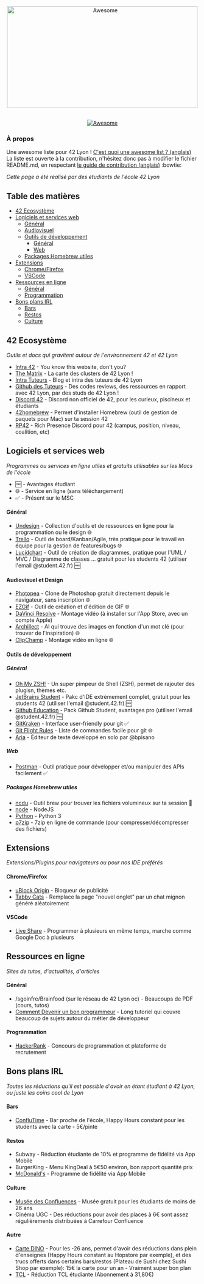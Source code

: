 <div align="center">
	<img width="500" height="266" src="media/tiny42Lawsm.png" alt="Awesome">
</div>
<br>
<p align="center">
	<a href="https://awesome.re">
		<img src="https://awesome.re/badge-flat2.svg" alt="Awesome">
	</a>
</p>

### À propos
Une awesome liste pour 42 Lyon ! <a href="https://github.com/sindresorhus/awesome/blob/master/awesome.md">C'est quoi une awesome list ? (anglais)</a><br>
La liste est ouverte à la contribution, n'hésitez donc pas à modifier le fichier README.md, en respectant <a href="https://github.com/sindresorhus/awesome/blob/master/contributing.md">le guide de contribution (anglais)</a> :bowtie:

*Cette page a été réalisé par des étudiants de l'école 42 Lyon*

## Table des matières
- [42 Ecosystème](#42ecosystème)
- [Logiciels et services web](#logiciels-et-services-web)
	- [Général](#général)
	- [Audiovisuel](#audiovisuel-et-design)
	- [Outils de développement](#outils-de-développement)
		- [Général](#général-1)
		- [Web](#web)
	- [Packages Homebrew utiles](#packages-homebrew-utiles)
- [Extensions](#extensions)
	- [Chrome/Firefox](#chromefirefox)
	- [VSCode](#vscode)
- [Ressources en ligne](#ressources-en-ligne)
	- [Général](#général-2)
	- [Programmation](#programmation)
- [Bons plans IRL](#bons-plans-irl)
	- [Bars](#bars)
	- [Restos](#restos)
	- [Culture](#culture)
	
42 Ecosystème
-------------
*Outils et docs qui gravitent autour de l'environnement 42 et 42 Lyon*

* [Intra 42](http://intra.42.fr) - You know this website, don't you?
* [The Matrix](https://the-matrix.le-101.fr/) - La carte des clusters de 42 Lyon !
* [Intra Tuteurs](https://tuteurs.le-101.fr/) - Blog et intra des tuteurs de 42 Lyon
* [Github des Tuteurs](https://github.com/Tuteurs101/) - Des codes reviews, des ressources en rapport avec 42 Lyon, par des studs de 42 Lyon !
* [Discord 42](https://discord.gg/wsrkKE4) - Discord non officiel de 42, pour les curieux, piscineux et étudiants
* [42homebrew](https://github.com/kube/42homebrew) - Permet d'installer Homebrew (outil de gestion de paquets pour Mac) sur ta session 42
* [RP42](https://github.com/alexandregv/RP42) - Rich Presence Discord pour 42 (campus, position, niveau, coalition, etc)

Logiciels et services web
-------------------------
*Programmes ou services en ligne utiles et gratuits utilisables sur les Macs de l'école*
- :free: - Avantages étudiant
- :globe_with_meridians: - Service en ligne (sans téléchargement)
- :white_check_mark: - Présent sur le MSC

#### Général
* [Undesign](https://undesign.learn.uno/) - Collection d'outils et de ressources en ligne pour la programmation ou le design :globe_with_meridians:
* [Trello](https://trello.com/) - Outil de board/Kanban/Agile, très pratique pour le travail en équipe pour la gestion de features/bugs :globe_with_meridians:
* [Lucidchart](https://www.lucidchart.com/pages/usecase/education) - Outil de création de diagrammes, pratique pour l'UML / MVC / Diagramme de classes ... gratuit pour les students 42 (utiliser l'email @student.42.fr) :free:

#### Audiovisuel et Design
* [Photopea](https://www.photopea.com/) - Clone de Photoshop gratuit directement depuis le navigateur, sans inscription :globe_with_meridians:
* [EZGif](https://ezgif.com/maker) - Outil de création et d'édition de GIF :globe_with_meridians:
* [DaVinci Resolve](https://apps.apple.com/fr/app/davinci-resolve/id571213070?mt=12) - Montage vidéo (à installer sur l'App Store, avec un compte Apple)
* [Archillect](http://archillect.com/about) - AI qui trouve des images en fonction d'un mot clé (pour trouver de l'inspiration) :globe_with_meridians:
* [ClipChamp](https://clipchamp.com) - Montage vidéo en ligne :globe_with_meridians:

#### Outils de développement

##### Général
* [Oh My ZSH!](https://ohmyz.sh/) - Un super pimpeur de Shell (ZSH), permet de rajouter des plugisn, thèmes etc.
* [JetBrains Student](https://www.jetbrains.com/student/) - Pakc d'IDE extrèmement complet, gratuit pour les students 42 (utiliser l'email @student.42.fr) :free:
* [Github Education](https://education.github.com/students) - Pack Github Student, avantages pro (utiliser l'email @student.42.fr) :free:
* [GitKraken](https://www.gitkraken.com/) - Interface user-friendly pour git :white_check_mark:
* [Git Flight Rules](https://github.com/k88hudson/git-flight-rules) - Liste de commandes facile pour git :globe_with_meridians:
* [Aria](https://itunes.apple.com/us/app/aria/id1431709436?l=fr&ls=1&mt=12) - Éditeur de texte développé en solo par @bpisano

##### Web
* [Postman](https://www.getpostman.com/) - Outil pratique pour développer et/ou manipuler des APIs facilement :white_check_mark:

##### Packages Homebrew utiles
* [ncdu](https://formulae.brew.sh/formula/ncdu) - Outil brew pour trouver les fichiers volumineux sur ta session :beer:
* [node](https://formulae.brew.sh/formula/node) - NodeJS
* [Python](https://formulae.brew.sh/formula/python) - Python 3
* [p7zip](https://formulae.brew.sh/formula/p7zip) - 7zip en ligne de commande (pour compresser/décompresser des fichiers)


Extensions
----------
*Extensions/Plugins pour navigateurs ou pour nos IDE préférés*

#### Chrome/Firefox
* [uBlock Origin](https://chrome.google.com/webstore/detail/ublock-origin/cjpalhdlnbpafiamejdnhcphjbkeiagm?hl=fr) - Bloqueur de publicité
* [Tabby Cats](https://chrome.google.com/webstore/detail/tabby-cat/mefhakmgclhhfbdadeojlkbllmecialg?hl=fr) - Remplace la page "nouvel onglet" par un chat mignon généré aléatoirement

#### VSCode
* [Live Share](https://visualstudio.microsoft.com/services/live-share/) - Programmer à plusieurs en même temps, marche comme Google Doc à plusieurs

Ressources en ligne
-------------------
*Sites de tutos, d'actualités, d'articles*

#### Général
* /sgoinfre/Brainfood (sur le réseau de 42 Lyon oc) - Beaucoups de PDF (cours, tutos)
* [Comment Devenir un bon programmeur](https://programmation.developpez.com/tutoriel/comment-devenir-bon-programmeur/?page=introduction) - Long tutoriel qui couvre beaucoup de sujets autour du métier de développeur

#### Programmation
* [HackerRank](https://www.hackerrank.com/) - Concours de programmation et plateforme de recrutement


Bons plans IRL
--------------
*Toutes les réductions qu'il est possible d'avoir en étant étudiant à 42 Lyon, ou juste les coins cool de Lyon*

#### Bars
* [ConfluTime](https://fr-fr.facebook.com/pages/category/Bar/ConfluTime-1841249056168178/) - Bar proche de l'école, Happy Hours constant pour les students avec la carte - 5€/pinte

#### Restos
* Subway - Réduction étudiante de 10% et programme de fidélité via App Mobile
* BurgerKing - Menu KingDeal à 5€50 environ, bon rapport quantité prix
* [McDonald's](https://www.mcdonalds.fr/actualites/programme-fidelite) - Programme de fidélité via App Mobile

#### Culture
* [Musée des Confluences](http://www.museedesconfluences.fr/fr/informations-pratiques) - Musée gratuit pour les étudiants de moins de 26 ans
* Cinéma UGC - Des réductions pour avoir des places à 6€ sont assez régulièrements distribuées à Carrefour Confluence

#### Autre
* [Carte DINO](https://www.carte-dino.fr/) - Pour les -26 ans, permet d'avoir des réductions dans plein d'enseignes (Happy Hours constant au Hopstore par exemple), et des trucs offerts dans certains bars/restos (Plateau de Sushi chez Sushi Shop par exemple): 15€ la carte pour un an - Vraiment super bon plan
* [TCL](http://www.tcl.fr/) - Réduction TCL étudiante (Abonnement à 31,80€)

